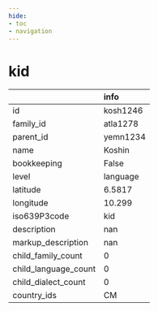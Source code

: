 ```yaml
---
hide:
- toc
- navigation
---
```

# kid
|                      | info     |
|:---------------------|:---------|
| id                   | kosh1246 |
| family_id            | atla1278 |
| parent_id            | yemn1234 |
| name                 | Koshin   |
| bookkeeping          | False    |
| level                | language |
| latitude             | 6.5817   |
| longitude            | 10.299   |
| iso639P3code         | kid      |
| description          | nan      |
| markup_description   | nan      |
| child_family_count   | 0        |
| child_language_count | 0        |
| child_dialect_count  | 0        |
| country_ids          | CM       |